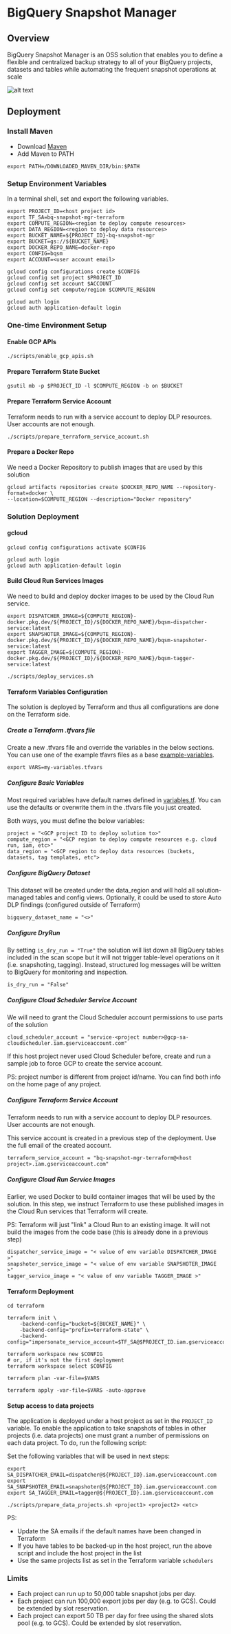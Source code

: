 # BigQuery Snapshot Manager

## Overview

BigQuery Snapshot Manager is an OSS solution that enables you to define
a flexible and centralized backup strategy to all of your BigQuery projects, datasets and tables
while automating the frequent snapshot operations at scale

![alt text](diagrams/architecture.jpeg)


## Deployment

### Install Maven
* Download [Maven](https://maven.apache.org/download.cgi)
* Add Maven to PATH
```
export PATH=/DOWNLOADED_MAVEN_DIR/bin:$PATH
```
### Setup Environment Variables

In a terminal shell, set and export the following variables.

```
export PROJECT_ID=<host project id>
export TF_SA=bq-snapshot-mgr-terraform
export COMPUTE_REGION=<region to deploy compute resources>
export DATA_REGION=<region to deploy data resources>
export BUCKET_NAME=${PROJECT_ID}-bq-snapshot-mgr
export BUCKET=gs://${BUCKET_NAME}
export DOCKER_REPO_NAME=docker-repo
export CONFIG=bqsm
export ACCOUNT=<user account email>

gcloud config configurations create $CONFIG
gcloud config set project $PROJECT_ID
gcloud config set account $ACCOUNT
gcloud config set compute/region $COMPUTE_REGION

gcloud auth login
gcloud auth application-default login
```

### One-time Environment Setup

#### Enable GCP APIs

```
./scripts/enable_gcp_apis.sh
```

#### Prepare Terraform State Bucket

```
gsutil mb -p $PROJECT_ID -l $COMPUTE_REGION -b on $BUCKET
```

#### Prepare Terraform Service Account

Terraform needs to run with a service account to deploy DLP resources. User accounts are not enough.  

```
./scripts/prepare_terraform_service_account.sh
```

#### Prepare a Docker Repo

We need a Docker Repository to publish images that are used by this solution

```
gcloud artifacts repositories create $DOCKER_REPO_NAME --repository-format=docker \
--location=$COMPUTE_REGION --description="Docker repository"
```

### Solution Deployment

#### gcloud
```
gcloud config configurations activate $CONFIG

gcloud auth login
gcloud auth application-default login 
```
#### Build Cloud Run Services Images

We need to build and deploy docker images to be used by the Cloud Run service.

```
export DISPATCHER_IMAGE=${COMPUTE_REGION}-docker.pkg.dev/${PROJECT_ID}/${DOCKER_REPO_NAME}/bqsm-dispatcher-service:latest
export SNAPSHOTER_IMAGE=${COMPUTE_REGION}-docker.pkg.dev/${PROJECT_ID}/${DOCKER_REPO_NAME}/bqsm-snapshoter-service:latest
export TAGGER_IMAGE=${COMPUTE_REGION}-docker.pkg.dev/${PROJECT_ID}/${DOCKER_REPO_NAME}/bqsm-tagger-service:latest

./scripts/deploy_services.sh
```

#### Terraform Variables Configuration

The solution is deployed by Terraform and thus all configurations are done
on the Terraform side.

##### Create a Terraform .tfvars file

Create a new .tfvars file and override the variables in the below sections. You can use one of the example
tfavrs files as a base [example-variables](terraform/example-variables.tfvars). 

```
export VARS=my-variables.tfvars
```

##### Configure Basic Variables

Most required variables have default names defined in [variables.tf](terraform/variables.tf).
You can use the defaults or overwrite them in the .tfvars file you just created.

Both ways, you must define the below variables:

```
project = "<GCP project ID to deploy solution to>"
compute_region = "<GCP region to deploy compute resources e.g. cloud run, iam, etc>"
data_region = "<GCP region to deploy data resources (buckets, datasets, tag templates, etc">
```

##### Configure BigQuery Dataset  

This dataset will be created under the data_region and will
hold all solution-managed tables and config views. Optionally, it could 
be used to store Auto DLP findings (configured outside of Terraform)

```
bigquery_dataset_name = "<>"
```

##### Configure DryRun

By setting `is_dry_run = "True"` the solution will list down all BigQuery tables
included in the scan scope but it will not trigger table-level operations
on it (i.e. snapshoting, tagging). Instead, structured log messages will be written to BigQuery for 
monitoring and inspection.

```
is_dry_run = "False"
```

##### Configure Cloud Scheduler Service Account

We will need to grant the Cloud Scheduler account permissions to use parts of the solution 

```
cloud_scheduler_account = "service-<project number>@gcp-sa-cloudscheduler.iam.gserviceaccount.com"
```

If this host project never used Cloud Scheduler before, create and run a sample job to force GCP to create the service account.

PS: project number is different from project id/name. You can find both info on the home page of any project.

##### Configure Terraform Service Account

Terraform needs to run with a service account to deploy DLP resources. User accounts are not enough.  

This service account is created in a previous step of the deployment. Use the full email of the created account.
```
terraform_service_account = "bq-snapshot-mgr-terraform@<host project>.iam.gserviceaccount.com"
```

##### Configure Cloud Run Service Images

Earlier, we used Docker to build container images that will be used by the solution.
In this step, we instruct Terraform to use these published images in the Cloud Run services
that Terraform will create. 

PS: Terraform will just "link" a Cloud Run to an existing image. It will not build the images from the code base (this 
is already done in a previous step)

```
dispatcher_service_image = "< value of env variable DISPATCHER_IMAGE >"
snapshoter_service_image = "< value of env variable SNAPSHOTER_IMAGE >"
tagger_service_image = "< value of env variable TAGGER_IMAGE >"
``` 

#### Terraform Deployment

```
cd terraform

terraform init \
    -backend-config="bucket=${BUCKET_NAME}" \
    -backend-config="prefix=terraform-state" \
    -backend-config="impersonate_service_account=$TF_SA@$PROJECT_ID.iam.gserviceaccount.com"

terraform workspace new $CONFIG
# or, if it's not the first deployment
terraform workspace select $CONFIG

terraform plan -var-file=$VARS

terraform apply -var-file=$VARS -auto-approve

```

#### Setup access to data projects

The application is deployed under a host project as set in the `PROJECT_ID` variable.
To enable the application to take snapshots of tables in other projects (i.e. data projects) one must grant a number of
permissions on each data project. To do, run the following script:

Set the following variables that will be used in next steps:

```
export SA_DISPATCHER_EMAIL=dispatcher@${PROJECT_ID}.iam.gserviceaccount.com
export SA_SNAPSHOTER_EMAIL=snapshoter@${PROJECT_ID}.iam.gserviceaccount.com
export SA_TAGGER_EMAIL=tagger@${PROJECT_ID}.iam.gserviceaccount.com

./scripts/prepare_data_projects.sh <project1> <project2> <etc>
```

PS: 
* Update the SA emails if the default names have been changed in Terraform  
* If you have tables to be backed-up in the host project, run the above script and include the host project in the list
* Use the same projects list as set in the Terraform variable `schedulers`


### Limits
* Each project can run up to 50,000 table snapshot jobs per day.
* Each project can run 100,000 export jobs per day (e.g. to GCS). Could be extended by slot reservation.
* Each project can export 50 TB per day for free using the shared slots pool (e.g. to GCS). Could be extended by slot reservation.